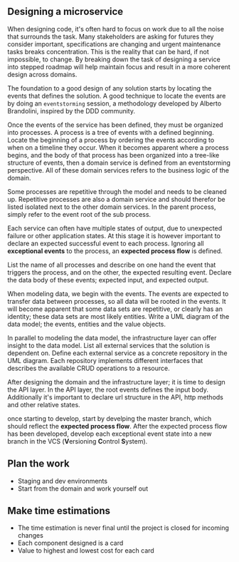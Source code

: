 ## Designing a microservice

When designing code, it's often hard to focus on work due to all the noise that surrounds the task. Many stakeholders are asking for futures they consider important, specifications are changing and urgent maintenance tasks breaks concentration. This is the reality that can be hard, if not impossible, to change. By breaking down the task of designing a service into stepped roadmap will help maintain focus and result in a more coherent design across domains.

The foundation to a good design of any solution starts by locating the events that defines the solution. A good technique to locate the events are by doing an `eventstorming` session, a methodology developed by Alberto Brandolini, inspired by the DDD community.

Once the events of the service has been defined, they must be organized into processes. A process is a tree of events with a defined beginning. Locate the beginning of a process by ordering the events according to when on a timeline they occur. When it becomes apparent where a process begins, and the body of that process has been organized into a tree-like structure of events, then a domain service is defined from an eventstorming perspective. All of these domain services refers to the business logic of the domain.

Some processes are repetitive through the model and needs to be cleaned up. Repetitive processes are also a domain service and should therefor be listed isolated next to the other domain services. In the parent process, simply refer to the event root of the sub process.

Each service can often have multiple states of output, due to unexpected failure or other application states. At this stage it is however important to declare an expected successful event to each process. Ignoring all **exceptional events** to the process, an **expected process flow** is defined.

List the name of all processes and describe on one hand the event that triggers the process, and on the other, the expected resulting event. Declare the data body of these events; expected input, and expected output.

When modeling data, we begin with the events. The events are expected to transfer data between processes, so all data will be rooted in the events. It will become apparent that some data sets are repetitive, or clearly has an identity; these data sets are most likely entities. Write a UML diagram of the data model; the events, entities and the value objects.

In parallel to modeling the data model, the infrastructure layer can offer insight to the data model. List all external services that the solution is dependent on. Define each external service as a concrete repository in the UML diagram. Each repository implements different interfaces that describes the available CRUD operations to a resource.

After designing the domain and the infrastructure layer; it is time to design the API layer. In the API layer, the root events defines the input body. Additionally it's important to declare url structure in the API, http methods and other relative states.

once starting to develop, start by develping the master branch, which should reflect the **expected process flow**. After the expected process flow has been developed, develop each exceptional event state into a new branch in the VCS (**V**ersioning **C**ontrol **S**ystem).

## Plan the work

- Staging and dev environments
- Start from the domain and work yourself out

## Make time estimations

- The time estimation is never final until the project is closed for incoming changes
- Each component designed is a card
- Value to highest and lowest cost for each card
